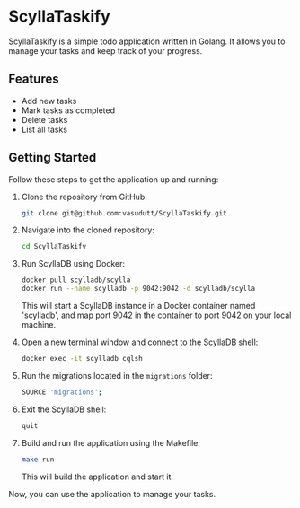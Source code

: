 # ScyllaTaskify

ScyllaTaskify is a simple todo application written in Golang. It allows you to manage your tasks and keep track of your progress.

## Features

-   Add new tasks
-   Mark tasks as completed
-   Delete tasks
-   List all tasks

## Getting Started

Follow these steps to get the application up and running:

1. Clone the repository from GitHub:

    ```bash
    git clone git@github.com:vasudutt/ScyllaTaskify.git
    ```

2. Navigate into the cloned repository:

    ```bash
    cd ScyllaTaskify
    ```

3. Run ScyllaDB using Docker:

    ```bash
    docker pull scylladb/scylla
    docker run --name scylladb -p 9042:9042 -d scylladb/scylla
    ```

    This will start a ScyllaDB instance in a Docker container named 'scylladb', and map port 9042 in the container to port 9042 on your local machine.

4. Open a new terminal window and connect to the ScyllaDB shell:

    ```bash
    docker exec -it scylladb cqlsh
    ```

5. Run the migrations located in the `migrations` folder:

    ```bash
    SOURCE 'migrations';
    ```

6. Exit the ScyllaDB shell:

    ```bash
    quit
    ```

7. Build and run the application using the Makefile:

    ```bash
    make run
    ```

    This will build the application and start it.

Now, you can use the application to manage your tasks.
